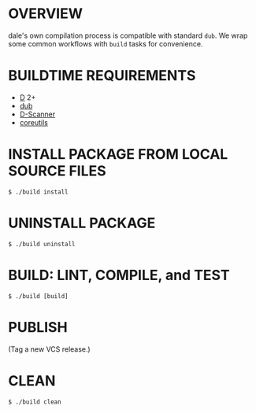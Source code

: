 # OVERVIEW

dale's own compilation process is compatible with standard `dub`. We wrap some common workflows with `build` tasks for convenience.

# BUILDTIME REQUIREMENTS

* [D](https://dlang.org/) 2+
* [dub](https://code.dlang.org/)
* [D-Scanner](https://github.com/dlang-community/D-Scanner)
* [coreutils](https://www.gnu.org/software/coreutils/coreutils.html)

# INSTALL PACKAGE FROM LOCAL SOURCE FILES

```console
$ ./build install
```

# UNINSTALL PACKAGE

```console
$ ./build uninstall
```

# BUILD: LINT, COMPILE, and TEST

```console
$ ./build [build]
```

# PUBLISH

(Tag a new VCS release.)

# CLEAN

```console
$ ./build clean
```
